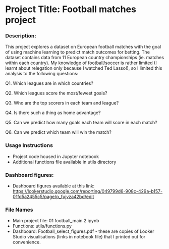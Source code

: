 # Project Title: Football matches project

### Description: 
This project explores a dataset on European football matches with the goal of using machine learning to predict match outcomes for betting. The dataset  contains data from 11 European country championships (ie. matches within each country). My knowledge of football/soccer is rather limited (I learnt about relegation only because I watched Ted Lasso!), so I limited this analysis to the following questions:

Q1. Which leagues are in which countries?

Q2. Which leagues score the most/fewest goals?

Q3. Who are the top scorers in each team and league?

Q4. Is there such a thing as home advantage?

Q5. Can we predict how many goals each team will score in each match?

Q6. Can we predict which team will win the match?

### Usage Instructions
* Project code housed in Jupyter notebook
* Additional functions file available in utils directory

### Dashboard figures:
* Dashboard figures available at this link: 
https://lookerstudio.google.com/reporting/049799d6-908c-429a-b157-01fd5a2455c5/page/p_fujvza42bd/edit 

### File Names
* Main project file: 01 football_main 2.ipynb
* Functions: utils/functions.py
* Dashboard: Football_select_figures.pdf - these are copies of Looker Studio visualisations (links in notebook file) that I printed out for convenience. 
